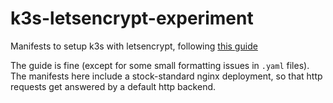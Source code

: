 # k3s-letsencrypt-experiment

Manifests to setup k3s with letsencrypt, following [this guide](https://opensource.com/article/20/3/ssl-letsencrypt-k3s)

The guide is fine (except for some small formatting issues in `.yaml` files). The manifests here include a stock-standard nginx deployment, so that http requests get answered by a default http backend.

